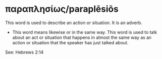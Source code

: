 # παραπλησίως/paraplēsiōs
This word is used to describe an action or situation. It is an adverb.
* This word means likewise or in the same way. This word is used to talk about an act or situation that happens in almost the same way as an action or situation that the speaker has just talked about.

See: Hebrews 2:14
